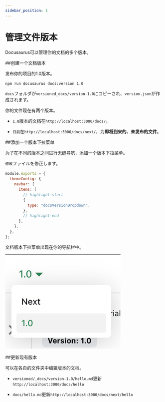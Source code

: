 ```yaml
---
sidebar_position: 1
---
```


# 管理文件版本

Docusaurus可以管理你的文档的多个版本。

\##创建一个文档版本

发布你的项目的1.0版本。

```bash
npm run docusaurus docs:version 1.0
```

<code>docs</code>フォルダが<code>versioned\_docs/version-1.0</code>にコピーされ、<code>version.json</code>が作成されます。

你的文件现在有两个版本。

*   <code>1.0</code>版本的文档在<code>http://localhost:3000/docs/</code>。

*   <code>目前</code>在<code>http://localhost:3000/docs/next/</code>，为<strong>即将到来的、未发布的文件</strong>。

\##添加一个版本下拉菜单

为了在不同的版本之间进行无缝导航，添加一个版本下拉菜单。

<code>修改</code>ファイルを修正します。

```js title="docusaurus.config.js"
module.exports = {
  themeConfig: {
    navbar: {
      items: [
        // highlight-start
        {
          type: "docsVersionDropdown",
        },
        // highlight-end
      ],
    },
  },
};
```

文档版本下拉菜单出现在你的导航栏中。

![文件版本下拉](./img/docsVersionDropdown.png)

\##更新现有版本

可以在各自的文件夹中编辑版本的文档。

*   <code>versioned/\_docs/version-1.0/hello.md</code>更新<code>http://localhost:3000/docs/hello</code>

*   <code>docs/hello.md</code>更新<code>http://localhost:3000/docs/next/hello</code>
